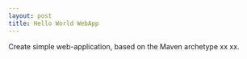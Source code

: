 ```yaml
---
layout: post
title: Hello World WebApp
---
```


Create simple web-application, based on the Maven archetype xx xx.
